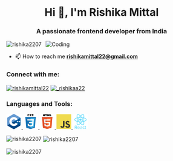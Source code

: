 <h1 align="center">Hi 👋, I'm Rishika Mittal</h1>

<h3 align="center">A passionate frontend developer from India</h3>

<img align="right" alt="Coding" width="400" src="https://cdn.dribbble.com/users/2704414/screenshots/7466903/media/b08ab576316bd4582fef189f471cd9e5.gif">


<p align="left"> <img src="https://komarev.com/ghpvc/?username=rishika2207&label=Profile%20views&color=0e75b6&style=flat" alt="rishika2207" /> </p>

- 📫 How to reach me **rishikamittal22@gmail.com**

<h3 align="left">Connect with me:</h3>
<p align="left">
<a href="https://linkedin.com/in/rishikamittal22" target="blank"><img align="center" src="https://raw.githubusercontent.com/rahuldkjain/github-profile-readme-generator/master/src/images/icons/Social/linked-in-alt.svg" alt="rishikamittal22" height="30" width="40" /></a>
<a href="https://www.leetcode.com/_rishikaa22" target="blank"><img align="center" src="https://raw.githubusercontent.com/rahuldkjain/github-profile-readme-generator/master/src/images/icons/Social/leet-code.svg" alt="_rishikaa22" height="30" width="40" /></a>
</p>

<h3 align="left">Languages and Tools:</h3>
<p align="left"> <a href="https://www.w3schools.com/cpp/" target="_blank" rel="noreferrer"> <img src="https://raw.githubusercontent.com/devicons/devicon/master/icons/cplusplus/cplusplus-original.svg" alt="cplusplus" width="40" height="40"/> </a> <a href="https://www.w3schools.com/css/" target="_blank" rel="noreferrer"> <img src="https://raw.githubusercontent.com/devicons/devicon/master/icons/css3/css3-original-wordmark.svg" alt="css3" width="40" height="40"/> </a> <a href="https://www.w3.org/html/" target="_blank" rel="noreferrer"> <img src="https://raw.githubusercontent.com/devicons/devicon/master/icons/html5/html5-original-wordmark.svg" alt="html5" width="40" height="40"/> </a> <a href="https://developer.mozilla.org/en-US/docs/Web/JavaScript" target="_blank" rel="noreferrer"> <img src="https://raw.githubusercontent.com/devicons/devicon/master/icons/javascript/javascript-original.svg" alt="javascript" width="40" height="40"/> </a> <a href="https://reactjs.org/" target="_blank" rel="noreferrer"> <img src="https://raw.githubusercontent.com/devicons/devicon/master/icons/react/react-original-wordmark.svg" alt="react" width="40" height="40"/> </a> </p>

<p><img align="left" src="https://github-readme-stats.vercel.app/api/top-langs?username=rishika2207&show_icons=true&locale=en&layout=compact" alt="rishika2207" /></p>

<p>&nbsp;<img align="center" src="https://github-readme-stats.vercel.app/api?username=rishika2207&show_icons=true&locale=en" alt="rishika2207" /></p>

<p><img align="center" src="https://github-readme-streak-stats.herokuapp.com/?user=rishika2207&" alt="rishika2207" /></p>
